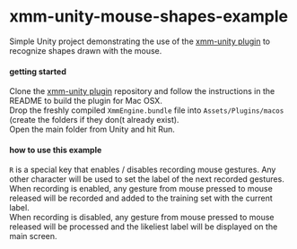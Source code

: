 # xmm-unity-mouse-shapes-example

Simple Unity project demonstrating the use of the
[xmm-unity plugin](https://github.com/Ircam-RnD/xmm-unity) to recognize shapes
drawn with the mouse.

#### getting started

Clone the [xmm-unity plugin](https://github.com/Ircam-RnD/xmm-unity) repository
and follow the instructions in the README to build the plugin for Mac OSX.  
Drop the freshly compiled `XmmEngine.bundle` file into `Assets/Plugins/macos`
(create the folders if they don(t already exist).  
Open the main folder from Unity and hit Run.  

#### how to use this example

`R` is a special key that enables / disables recording mouse gestures.
Any other character will be used to set the label of the next recorded gestures.  
When recording is enabled, any gesture from mouse pressed to mouse released will
be recorded and added to the training set with the current label.  
When recording is disabled, any gesture from mouse pressed to mouse released will
be processed and the likeliest label will be displayed on the main screen.
